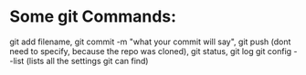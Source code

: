 # Some git Commands:
git add filename,
git commit -m "what your commit will say",
git push (dont need to specify, because the repo was cloned),
git status,
git log
git config --list (lists all the settings git can find)
